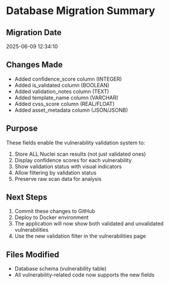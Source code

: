 # Database Migration Summary

## Migration Date
2025-06-09 12:34:10

## Changes Made
- Added confidence_score column (INTEGER)
- Added is_validated column (BOOLEAN) 
- Added validation_notes column (TEXT)
- Added template_name column (VARCHAR)
- Added cvss_score column (REAL/FLOAT)
- Added asset_metadata column (JSON/JSONB)

## Purpose
These fields enable the vulnerability validation system to:
1. Store ALL Nuclei scan results (not just validated ones)
2. Display confidence scores for each vulnerability
3. Show validation status with visual indicators
4. Allow filtering by validation status
5. Preserve raw scan data for analysis

## Next Steps
1. Commit these changes to GitHub
2. Deploy to Docker environment
3. The application will now show both validated and unvalidated vulnerabilities
4. Use the new validation filter in the vulnerabilities page

## Files Modified
- Database schema (vulnerability table)
- All vulnerability-related code now supports the new fields
